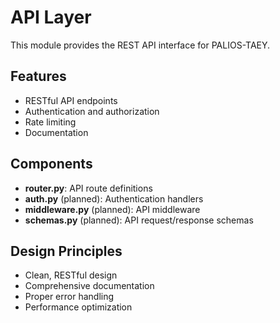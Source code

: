 # API Layer

This module provides the REST API interface for PALIOS-TAEY.

## Features

- RESTful API endpoints
- Authentication and authorization
- Rate limiting
- Documentation

## Components

- **router.py**: API route definitions
- **auth.py** (planned): Authentication handlers
- **middleware.py** (planned): API middleware
- **schemas.py** (planned): API request/response schemas

## Design Principles

- Clean, RESTful design
- Comprehensive documentation
- Proper error handling
- Performance optimization
